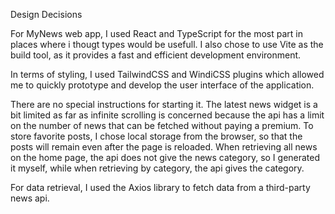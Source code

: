 Design Decisions

For MyNews web app, I used React and TypeScript for the most part in places where i thougt types would be usefull.
I also chose to use Vite as the build tool, as it provides a fast and efficient development environment.

In terms of styling, I used TailwindCSS and WindiCSS plugins which allowed me to quickly prototype and develop the user interface of the application.

There are no special instructions for starting it.
The latest news widget is a bit limited as far as infinite scrolling is concerned because the api has a limit on the number of news that can be fetched without paying a premium.
To store favorite posts, I chose local storage from the browser, so that the posts will remain even after the page is reloaded.
When retrieving all news on the home page, the api does not give the news category, so I generated it myself, while when retrieving by category, the api gives the category.

For data retrieval, I used the Axios library to fetch data from a third-party news api.
